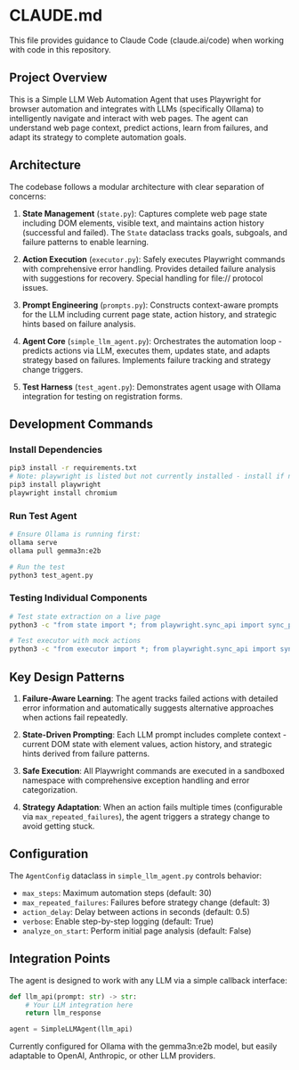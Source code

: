 # CLAUDE.md

This file provides guidance to Claude Code (claude.ai/code) when working with code in this repository.

## Project Overview

This is a Simple LLM Web Automation Agent that uses Playwright for browser automation and integrates with LLMs (specifically Ollama) to intelligently navigate and interact with web pages. The agent can understand web page context, predict actions, learn from failures, and adapt its strategy to complete automation goals.

## Architecture

The codebase follows a modular architecture with clear separation of concerns:

1. **State Management** (`state.py`): Captures complete web page state including DOM elements, visible text, and maintains action history (successful and failed). The `State` dataclass tracks goals, subgoals, and failure patterns to enable learning.

2. **Action Execution** (`executor.py`): Safely executes Playwright commands with comprehensive error handling. Provides detailed failure analysis with suggestions for recovery. Special handling for file:// protocol issues.

3. **Prompt Engineering** (`prompts.py`): Constructs context-aware prompts for the LLM including current page state, action history, and strategic hints based on failure analysis.

4. **Agent Core** (`simple_llm_agent.py`): Orchestrates the automation loop - predicts actions via LLM, executes them, updates state, and adapts strategy based on failures. Implements failure tracking and strategy change triggers.

5. **Test Harness** (`test_agent.py`): Demonstrates agent usage with Ollama integration for testing on registration forms.

## Development Commands

### Install Dependencies
```bash
pip3 install -r requirements.txt
# Note: playwright is listed but not currently installed - install if needed:
pip3 install playwright
playwright install chromium
```

### Run Test Agent
```bash
# Ensure Ollama is running first:
ollama serve
ollama pull gemma3n:e2b

# Run the test
python3 test_agent.py
```

### Testing Individual Components
```bash
# Test state extraction on a live page
python3 -c "from state import *; from playwright.sync_api import sync_playwright; p = sync_playwright().start(); browser = p.chromium.launch(); page = browser.new_page(); page.goto('https://example.com'); state = create_state(page); print(state.dom_elements[:5])"

# Test executor with mock actions
python3 -c "from executor import *; from playwright.sync_api import sync_playwright; p = sync_playwright().start(); browser = p.chromium.launch(); page = browser.new_page(); page.goto('https://example.com'); result = execute_action(page, 'page.wait_for_timeout(1000)'); print(result)"
```

## Key Design Patterns

1. **Failure-Aware Learning**: The agent tracks failed actions with detailed error information and automatically suggests alternative approaches when actions fail repeatedly.

2. **State-Driven Prompting**: Each LLM prompt includes complete context - current DOM state with element values, action history, and strategic hints derived from failure patterns.

3. **Safe Execution**: All Playwright commands are executed in a sandboxed namespace with comprehensive exception handling and error categorization.

4. **Strategy Adaptation**: When an action fails multiple times (configurable via `max_repeated_failures`), the agent triggers a strategy change to avoid getting stuck.

## Configuration

The `AgentConfig` dataclass in `simple_llm_agent.py` controls behavior:
- `max_steps`: Maximum automation steps (default: 30)
- `max_repeated_failures`: Failures before strategy change (default: 3)
- `action_delay`: Delay between actions in seconds (default: 0.5)
- `verbose`: Enable step-by-step logging (default: True)
- `analyze_on_start`: Perform initial page analysis (default: False)

## Integration Points

The agent is designed to work with any LLM via a simple callback interface:
```python
def llm_api(prompt: str) -> str:
    # Your LLM integration here
    return llm_response

agent = SimpleLLMAgent(llm_api)
```

Currently configured for Ollama with the gemma3n:e2b model, but easily adaptable to OpenAI, Anthropic, or other LLM providers.